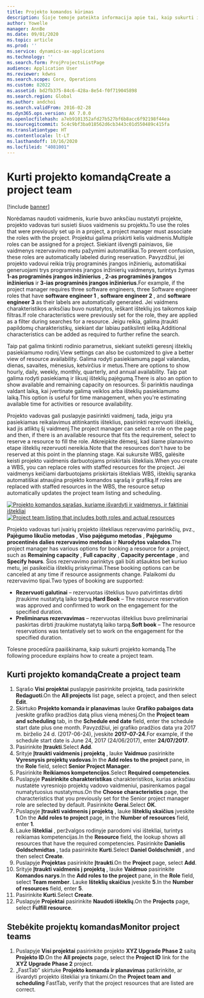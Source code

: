 ```yaml
---
title: Projekto komandos kūrimas
description: Šioje temoje pateikta informacija apie tai, kaip sukurti ir valdyti projekto komandas.
author: Yowelle
manager: AnnBe
ms.date: 09/01/2020
ms.topic: article
ms.prod: ''
ms.service: dynamics-ax-applications
ms.technology: ''
ms.search.form: ProjProjectsListPage
audience: Application User
ms.reviewer: kdwns
ms.search.scope: Core, Operations
ms.custom: 82022
ms.assetid: bd2fb375-84c6-428a-8e54-f0f719045898
ms.search.region: Global
ms.author: andchoi
ms.search.validFrom: 2016-02-28
ms.dyn365.ops.version: AX 7.0.0
ms.openlocfilehash: a7eb9101352afd27b527bf6b8acc6f92198f44ea
ms.sourcegitcommit: 5c4c9bf3ba018562d6cb3443c01d550489c415fa
ms.translationtype: HT
ms.contentlocale: lt-LT
ms.lasthandoff: 10/16/2020
ms.locfileid: "4081001"
---
```

# <a name="create-a-project-team"></a><span data-ttu-id="cb3d3-103">Kurti projekto komandą</span><span class="sxs-lookup"><span data-stu-id="cb3d3-103">Create a project team</span></span>

[!include [banner](../includes/banner.md)]

<span data-ttu-id="cb3d3-104">Norėdamas naudoti vaidmenis, kurie buvo anksčiau nustatyti projekte, projekto vadovas turi susieti šiuos vaidmenis su projektu.</span><span class="sxs-lookup"><span data-stu-id="cb3d3-104">To use the roles that were previously set up in a project, a project manager must associate the roles with the project.</span></span> <span data-ttu-id="cb3d3-105">Projektui galima priskirti kelis vaidmenis.</span><span class="sxs-lookup"><span data-stu-id="cb3d3-105">Multiple roles can be assigned for a project.</span></span> <span data-ttu-id="cb3d3-106">Siekiant išvengti painiavos, šie vaidmenys rezervavimo metu pažymimi automatiškai.</span><span class="sxs-lookup"><span data-stu-id="cb3d3-106">To prevent confusion, these roles are automatically labeled during reservation.</span></span> <span data-ttu-id="cb3d3-107">Pavyzdžiui, jei projekto vadovui reikia trijų programinės įrangos inžinierių, automatiškai generuojami trys programinės įrangos inžinierių vaidmenys, turintys žymas **1-as programinės įrangos inžinierius** , **2-as programinės įrangos inžinierius** ir **3-ias programinės įrangos inžinierius**.</span><span class="sxs-lookup"><span data-stu-id="cb3d3-107">For example, if the project manager requires three software engineers, three Software engineer roles that have **software engineer 1** , **software engineer 2** , and **software engineer 3** as their labels are automatically generated.</span></span> <span data-ttu-id="cb3d3-108">Jei vaidmens charakteristikos anksčiau buvo nustatytos, ieškant išteklių jos taikomos kaip filtras.</span><span class="sxs-lookup"><span data-stu-id="cb3d3-108">If role characteristics were previously set for the role, they are applied as a filter during searches for a resource.</span></span> <span data-ttu-id="cb3d3-109">Jeigu reikia, galima įtraukti papildomų charakteristikų, siekiant dar labiau patikslinti iešką.</span><span class="sxs-lookup"><span data-stu-id="cb3d3-109">Additional characteristics can be added as required to further refine the search.</span></span>

<span data-ttu-id="cb3d3-110">Taip pat galima tinkinti rodinio parametrus, siekiant suteikti geresnį išteklių pasiekiamumo rodinį.</span><span class="sxs-lookup"><span data-stu-id="cb3d3-110">View settings can also be customized to give a better view of resource availability.</span></span> <span data-ttu-id="cb3d3-111">Galima rodyti pasiekiamumą pagal valandas, dienas, savaites, mėnesius, ketvirčius ir metus.</span><span class="sxs-lookup"><span data-stu-id="cb3d3-111">There are options to show hourly, daily, weekly, monthly, quarterly, and annual availability.</span></span> <span data-ttu-id="cb3d3-112">Taip pat galima rodyti pasiekiamą ir likusį išteklių pajėgumą.</span><span class="sxs-lookup"><span data-stu-id="cb3d3-112">There is also an option to show available and remaining capacity on resources.</span></span> <span data-ttu-id="cb3d3-113">Ši parinktis naudinga valdant laiką, kai įvertinate galimą veiklos arba išteklių pasiekiamumo laiką.</span><span class="sxs-lookup"><span data-stu-id="cb3d3-113">This option is useful for time management, when you're estimating available time for activities or resource availability.</span></span>

<span data-ttu-id="cb3d3-114">Projekto vadovas gali puslapyje pasirinkti vaidmenį, tada, jeigu yra pasiekiamas reikalavimus atitinkantis išteklius, pasirinkti rezervuoti išteklių, kad jis atliktų šį vaidmenį.</span><span class="sxs-lookup"><span data-stu-id="cb3d3-114">The project manager can select a role on the page and then, if there is an available resource that fits the requirement, select to reserve a resource to fill the role.</span></span> <span data-ttu-id="cb3d3-115">Atkreipkite dėmesį, kad šiame planavimo etape išteklių rezervuoti nereikia.</span><span class="sxs-lookup"><span data-stu-id="cb3d3-115">Note that the resources don't have to be reserved at this point in the planning stage.</span></span> <span data-ttu-id="cb3d3-116">Kai sukursite WBS, galėsite keisti projekto vaidmenis darbuotojams priskirtais ištekliais.</span><span class="sxs-lookup"><span data-stu-id="cb3d3-116">When you create a WBS, you can replace roles with staffed resources for the project.</span></span> <span data-ttu-id="cb3d3-117">Jei vaidmenys keičiami darbuotojams priskirtais ištekliais WBS, išteklių sąranka automatiškai atnaujina projekto komandos sąrašą ir grafiką.</span><span class="sxs-lookup"><span data-stu-id="cb3d3-117">If roles are replaced with staffed resources in the WBS, the resource setup automatically updates the project team listing and scheduling.</span></span>

<span data-ttu-id="cb3d3-118">[![Projekto komandos sąrašas, kuriame išvardyti ir vaidmenys, ir faktiniai ištekliai](./media/projectresourcing03-1024x368.jpg)](./media/projectresourcing03.jpg)</span><span class="sxs-lookup"><span data-stu-id="cb3d3-118">[![Project team listing that includes both roles and actual resources](./media/projectresourcing03-1024x368.jpg)](./media/projectresourcing03.jpg)</span></span> 

<span data-ttu-id="cb3d3-119">Projekto vadovas turi įvairių projekto ištekliaus rezervavimo parinkčių, pvz., **Pajėgumo likučio metodas** , **Viso pajėgumo metodas** , **Pajėgumo procentinės dalies rezervavimo metodas** ir **Nurodytos valandos**.</span><span class="sxs-lookup"><span data-stu-id="cb3d3-119">The project manager has various options for booking a resource for a project, such as **Remaining capacity** , **Full capacity** , **Capacity percentage** , and **Specify hours**.</span></span> <span data-ttu-id="cb3d3-120">Šios rezervavimo parinktys gali būti atšauktos bet kuriuo metu, jei pasikeičia išteklių priskyrimai.</span><span class="sxs-lookup"><span data-stu-id="cb3d3-120">These booking options can be canceled at any time if resource assignments change.</span></span> <span data-ttu-id="cb3d3-121">Palaikomi du rezervavimo tipai.</span><span class="sxs-lookup"><span data-stu-id="cb3d3-121">Two types of booking are supported:</span></span>

- <span data-ttu-id="cb3d3-122">**Rezervuoti galutinai** – rezervuotas išteklius buvo patvirtintas dirbti įtraukime nustatytą laiko tarpą.</span><span class="sxs-lookup"><span data-stu-id="cb3d3-122">**Hard Book** – The resource reservation was approved and confirmed to work on the engagement for the specified duration.</span></span>
- <span data-ttu-id="cb3d3-123">**Preliminarus rezervavimas** – rezervuotas išteklius buvo preliminariai paskirtas dirbti įtraukime nustatytą laiko tarpą.</span><span class="sxs-lookup"><span data-stu-id="cb3d3-123">**Soft book** – The resource reservations was tentatively set to work on the engagement for the specified duration.</span></span>

<span data-ttu-id="cb3d3-124">Tolesne procedūra paaiškinama, kaip sukurti projekto komandą.</span><span class="sxs-lookup"><span data-stu-id="cb3d3-124">The following procedure explains how to create a project team.</span></span>

## <a name="create-a-project-team"></a><span data-ttu-id="cb3d3-125">Kurti projekto komandą</span><span class="sxs-lookup"><span data-stu-id="cb3d3-125">Create a project team</span></span>

1. <span data-ttu-id="cb3d3-126">Sąrašo **Visi projektai** puslapyje pasirinkite projektą, tada pasirinkite **Redaguoti**.</span><span class="sxs-lookup"><span data-stu-id="cb3d3-126">On the **All projects** list page, select a project, and then select **Edit**.</span></span>
2. <span data-ttu-id="cb3d3-127">Skirtuko **Projekto komanda ir planavimas** lauke **Grafiko pabaigos data** įveskite grafiko pradžios datą plius vieną mėnesį.</span><span class="sxs-lookup"><span data-stu-id="cb3d3-127">On the **Project team and scheduling** tab, in the **Schedule end date** field, enter the schedule start date plus one month.</span></span> <span data-ttu-id="cb3d3-128">Pavyzdžiui, jei grafiko pradžios data yra 2017 m. birželio 24 d. (2017-06-24), įveskite **2017-07-24**.</span><span class="sxs-lookup"><span data-stu-id="cb3d3-128">For example, if the schedule start date is June 24, 2017 (24/06/2017), enter **24/07/2017**.</span></span>
3. <span data-ttu-id="cb3d3-129">Pasirinkite **Įtraukti**.</span><span class="sxs-lookup"><span data-stu-id="cb3d3-129">Select **Add**.</span></span>
4. <span data-ttu-id="cb3d3-130">Srityje **Įtraukti vaidmenis į projektą** , lauke **Vaidmuo** pasirinkite **Vyresnysis projektų vadovas**.</span><span class="sxs-lookup"><span data-stu-id="cb3d3-130">In the **Add roles to the project** pane, in the **Role** field, select **Senior Project Manager**.</span></span>
5. <span data-ttu-id="cb3d3-131">Pasirinkite **Reikiamos kompetencijos**.</span><span class="sxs-lookup"><span data-stu-id="cb3d3-131">Select **Required competencies**.</span></span>
6. <span data-ttu-id="cb3d3-132">Puslapyje **Pasirinkite charakteristikas** charakteristikos, kurias anksčiau nustatėte vyresniojo projektų vadovo vaidmeniui, pasirenkamos pagal numatytuosius nustatymus.</span><span class="sxs-lookup"><span data-stu-id="cb3d3-132">On the **Choose characteristics** page, the characteristics that you previously set for the Senior project manager role are selected by default.</span></span> <span data-ttu-id="cb3d3-133">Pasirinkite **Gerai**.</span><span class="sxs-lookup"><span data-stu-id="cb3d3-133">Select **OK**.</span></span>
7. <span data-ttu-id="cb3d3-134">Puslapyje **Įtraukti vaidmenis į projektą** , lauke **Išteklių skaičius** įveskite **1**.</span><span class="sxs-lookup"><span data-stu-id="cb3d3-134">On the **Add roles to project** page, in the **Number of resources** field, enter **1**.</span></span>
8. <span data-ttu-id="cb3d3-135">Lauke **Ištekliai** , peržvalgos rodinyje parodomi visi ištekliai, turintys reikiamas kompetencijas.</span><span class="sxs-lookup"><span data-stu-id="cb3d3-135">In the **Resource** field, the lookup shows all resources that have the required competencies.</span></span> <span data-ttu-id="cb3d3-136">Pasirinkite **Danielis Goldschmidtas** , tada pasirinkite **Kurti**.</span><span class="sxs-lookup"><span data-stu-id="cb3d3-136">Select **Daniel Goldschmidt** , and then select **Create**.</span></span>
9. <span data-ttu-id="cb3d3-137">Puslapyje **Projektas** pasirinkite **Įtraukti**.</span><span class="sxs-lookup"><span data-stu-id="cb3d3-137">On the **Project** page, select **Add**.</span></span>
10. <span data-ttu-id="cb3d3-138">Srityje **Įtraukti vaidmenis į projektą** , lauke **Vaidmuo** pasirinkite **Komandos narys**.</span><span class="sxs-lookup"><span data-stu-id="cb3d3-138">In the **Add roles to the project** pane, in the **Role** field, select **Team member**.</span></span> <span data-ttu-id="cb3d3-139">Lauke **Išteklių skaičius** įveskite **5**.</span><span class="sxs-lookup"><span data-stu-id="cb3d3-139">In the **Number of resources** field, enter **5**.</span></span>
11. <span data-ttu-id="cb3d3-140">Pasirinkite **Kurti**.</span><span class="sxs-lookup"><span data-stu-id="cb3d3-140">Select **Create**.</span></span>
12. <span data-ttu-id="cb3d3-141">Puslapyje **Projektai** pasirinkite **Naudoti išteklių**.</span><span class="sxs-lookup"><span data-stu-id="cb3d3-141">On the **Projects** page, select **Fulfill resource**.</span></span>

## <a name="monitor-project-teams"></a><span data-ttu-id="cb3d3-142">Stebėkite projektų komandas</span><span class="sxs-lookup"><span data-stu-id="cb3d3-142">Monitor project teams</span></span>
1. <span data-ttu-id="cb3d3-143">Puslapyje **Visi projektai** pasirinkite projekto **XYZ Upgrade Phase 2** saitą **Projekto ID**.</span><span class="sxs-lookup"><span data-stu-id="cb3d3-143">On the **All projects** page, select the **Project ID** link for the **XYZ Upgrade Phase 2** project.</span></span>
2. <span data-ttu-id="cb3d3-144">„FastTab” skirtuke **Projekto komanda ir planavimas** patikrinkite, ar išvardyti projekto ištekliai yra tinkami.</span><span class="sxs-lookup"><span data-stu-id="cb3d3-144">On the **Project team and scheduling** FastTab, verify that the project resources that are listed are correct.</span></span>
